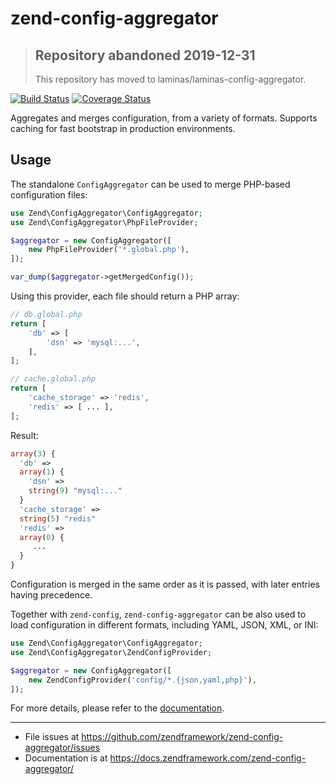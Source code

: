 # zend-config-aggregator

> ## Repository abandoned 2019-12-31
>
> This repository has moved to laminas/laminas-config-aggregator.

[![Build Status](https://secure.travis-ci.org/zendframework/zend-config-aggregator.svg?branch=master)](https://secure.travis-ci.org/zendframework/zend-config-aggregator)
[![Coverage Status](https://coveralls.io/repos/github/zendframework/zend-config-aggregator/badge.svg?branch=master)](https://coveralls.io/github/zendframework/zend-config-aggregator?branch=master)

Aggregates and merges configuration, from a variety of formats. Supports caching
for fast bootstrap in production environments.
 
## Usage

The standalone `ConfigAggregator` can be used to merge PHP-based configuration
files: 

```php
use Zend\ConfigAggregator\ConfigAggregator;
use Zend\ConfigAggregator\PhpFileProvider;

$aggregator = new ConfigAggregator([
    new PhpFileProvider('*.global.php'),
]);

var_dump($aggregator->getMergedConfig());
```

Using this provider, each file should return a PHP array:

```php
// db.global.php
return [
    'db' => [
        'dsn' => 'mysql:...',
    ],    
];

// cache.global.php
return [
    'cache_storage' => 'redis',
    'redis' => [ ... ],
];
```

Result:

```php
array(3) {
  'db' =>
  array(1) {
    'dsn' =>
    string(9) "mysql:..."
  }
  'cache_storage' =>
  string(5) "redis"
  'redis' =>
  array(0) {
     ...
  }
}
```

Configuration is merged in the same order as it is passed, with later entries
having precedence.

Together with `zend-config`, `zend-config-aggregator` can be also used to load
configuration in different formats, including YAML, JSON, XML, or INI:

```php
use Zend\ConfigAggregator\ConfigAggregator;
use Zend\ConfigAggregator\ZendConfigProvider;

$aggregator = new ConfigAggregator([
    new ZendConfigProvider('config/*.{json,yaml,php}'),
]);
```

For more details, please refer to the [documentation](https://docs.zendframework.com/zend-config-aggregator/).

-----

- File issues at https://github.com/zendframework/zend-config-aggregator/issues
- Documentation is at https://docs.zendframework.com/zend-config-aggregator/